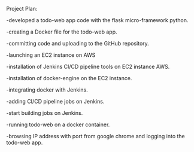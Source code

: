 Project Plan: 

-developed a todo-web app code with the flask micro-framework python.

-creating a Docker file for the todo-web app.

-committing code and uploading to the GitHub repository.

-launching an EC2 instance on AWS

-installation of Jenkins CI/CD pipeline tools on EC2 instance AWS.

-installation of docker-engine on the EC2 instance.

-integrating docker with Jenkins. 

-adding CI/CD pipeline jobs on Jenkins.

-start building jobs on Jenkins.

-running todo-web on a docker container. 

-browsing IP address with port from google chrome and logging into the todo-web app.
